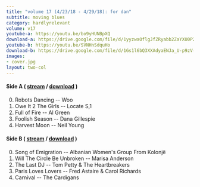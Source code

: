 ```yaml
---
title: "volume 17 (4/23/18 - 4/29/18): for dan"
subtitle: moving blues
category: hardlyrelevant
volume: v17
youtube-a: https://youtu.be/bo9yHUNBpXQ
download-a: https://drive.google.com/file/d/1yyzwaOflgJfZRyabb2ZaYXU0P20thSz5/view?usp=drivesdk
youtube-b: https://youtu.be/SVNHnSdquHo
download-b: https://drive.google.com/file/d/1Gs1l6bQ3XXAdyaENJa_U-p9zV-kNE7hT/view?usp=drivesdk
images:
- cover.jpg
layout: two-col
---
```

#### Side A ( <a target="_blank" href="{{ page.youtube-a }}">stream</a> / <a target="_blank" href="{{ page.download-a }}">download</a> ) ####
0. Robots Dancing -- Woo
1. Owe It 2 The Girls -- Locate S,1
2. Full of Fire -- Al Green
3. Foolish Season -- Dana Gillespie
4. Harvest Moon -- Neil Young

#### Side B ( <a target="_blank" href="{{ page.youtube-b }}">stream</a> / <a target="_blank" href="{{ page.download-b }}">download</a> ) ####
0. Song of Emigration -- Albanian Women's Group From Kolonjë
1. Will The Circle Be Unbroken -- Marisa Anderson
2. The Last DJ -- Tom Petty & The Heartbreakers
3. Paris Loves Lovers -- Fred Astaire & Carol Richards
4. Carnival -- The Cardigans
